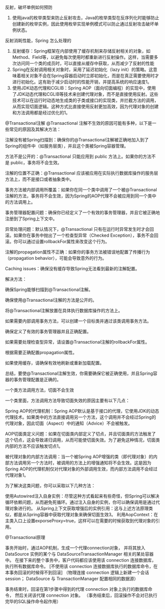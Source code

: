 反射，破坏单例如何预防
1. 使用java的枚举类型来防止反射攻击，Java的枚举类型在反序列化时能够防止创建新的枚举实例，因此使用枚举实现单例模式可以防止通过反射攻击破坏单例状态。


反射消耗性能，Spring 怎么处理的
1. 反射缓存：Spring框架在内部使用了缓存机制来存储反射相关的对象，如Method、Field等，以避免每次使用时都重新进行反射操作。这样，当需要多次访问同一个类的成员时，可以直接从缓存中获取，从而减少了反射的性能
2. Spring在反射调用相关对象时，采用了延迟初始化（lazy init）的策略。这意味着相关对象不会在Spring容器启动时立即初始化，而是在真正需要使用时才进行初始化。这有助于减少启动时的性能开销，并提高系统的响应速度1。
3. 使用JDK动态代理和CGLIB：Spring AOP（面向切面编程）的实现中，使用了JDK动态代理和CGLIB等技术来创建代理对象，而不是直接使用反射。这些技术可以在运行时动态地生成类的子类或接口的实现类，并拦截方法的调用，从而实现切面逻辑。这种方式比直接使用反射更加高效，因为代理对象的创建和方法调用都是经过优化的1。





@Transactional注解
@Transactional 注解不生效的原因可能有多种，以下是一些常见的原因及其解决方法：

注解没有被Spring扫描到：确保你的@Transactional注解被正确地加入到了Spring的组件中（如服务层类），并且这个类被Spring容器管理。

方法不是公开的：@Transactional 只能应用到 public 方法上。如果你的方法不是 public，事务将不会生效。

注解的位置不正确：@Transactional 应该被应用在实际执行数据库操作的服务层方法上，而不是接口或者抽象类中。

事务方法被内部调用所覆盖：如果你在同一个类中调用了一个被@Transactional注解的方法，事务将不会生效，因为Spring的AOP代理不会被应用到同一个类中的方法调用上。

事务管理器配置问题：确保你已经定义了一个有效的事务管理器，并且它被正确地注册到了Spring上下文中。

异常处理问题：默认情况下，@Transactional 只有在运行时异常发生时才会回滚。如果你在事务中抛出了一个检查型异常（Checked Exception），事务不会回滚。你可以通过设置rollbackFor属性来改变这个行为。

注解的propagation属性不正确：如果你的事务方法被错误地配置了传播行为（propagation behavior），可能会导致意外的行为。

Caching issues：确保没有缓存导致Spring无法看到最新的注解配置。

解决方法：

确保Spring能够扫描到@Transactional注解。

确保使用@Transactional注解的方法是公开的。

将@Transactional注解放置在具体执行数据库操作的方法上。

如果需要内部调用事务方法，可以创建一个目标类并通过该类调用事务方法。

确保定义了有效的事务管理器并且正确配置。

如果需要处理检查型异常，请设置@Transactional注解的rollbackFor属性。

根据需要正确配置propagation属性。

如果使用缓存，请确保有效地刷新或重新加载配置。

总结，要使@Transactional注解生效，你需要确保它被正确使用，并且Spring容器的事务管理配置是正确的。




一个类方法调用方法，切面不会生效

一个类里面，方法调用方法导致切面失效的原因主要有以下几点：

Spring AOP的代理机制：Spring AOP默认是基于接口的代理，它使用JDK的动态代理技术。如果类中的方法直接调用另一个方法，这个调用并不会经过Spring的代理对象，因此切面（Aspect）中的通知（Advice）不会被触发。

AOP切面类定义问题：如果在切面类内部定义了切点，并且切面类的方法触发了这个切点，这会导致递归调用，从而可能使切面失效。为了避免这种情况，切面类内部的方法不应该触发切点1。

被代理对象的内部方法调用：当一个被Spring AOP增强的类（即代理对象）的内部方法调用另一个方法时，被调用的方法上的增强通知将不会生效。这是因为Spring AOP的代理机制仅对代理对象的外部调用生效，而内部方法调用不会经过代理对象1。

为了解决这类问题，你可以采取以下几种方法：

使用Autowired注入自身实例：尽管这种方式看起来有些奇怪，但Spring可以解决循环依赖问题，从而避免死循环。通过注入自身的实例，你可以确保调用是通过代理对象进行的。
从Spring上下文获取增强后的实例引用：这与上述方法原理类似，都是从Spring容器中获取代理对象来确保切面生效3。
利用AopContext：在主类入口上设置exporseProxy=true，这样可以在需要的时候获取到代理对象的引用。




@Transactional原理

事务开始时，通过AOP机制，生成一个代理connection对象，
并将其放入 DataSource 实例的某个与 DataSourceTransactionManager 相关的某处容器中。
在接下来的整个事务中，客户代码都应该使用该 connection 连接数据库，
执行所有数据库命令。
[不使用该 connection 连接数据库执行的数据库命令，在本事务回滚的时候得不到回滚]
（物理连接 connection 逻辑上新建一个会话session；
DataSource 与 TransactionManager 配置相同的数据源）

事务结束时，回滚在第1步骤中得到的代理 connection 对象上执行的数据库命令，
然后关闭该代理 connection 对象。
（事务结束后，回滚操作不会对已执行完毕的SQL操作命令起作用）
